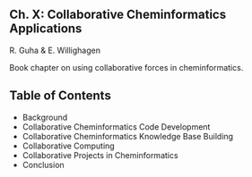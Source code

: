 Ch. X: Collaborative Cheminformatics Applications
------------------------------------------

R. Guha & E. Willighagen

Book chapter on using collaborative forces in cheminformatics.

Table of Contents
-----------------

- Background
- Collaborative Cheminformatics Code Development
- Collaborative Cheminformatics Knowledge Base Building
- Collaborative Computing
- Collaborative Projects in Cheminformatics
- Conclusion
